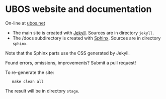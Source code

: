 UBOS website and documentation
==============================

On-line at [ubos.net](http://ubos.net/)

* The main site is created with [Jekyll](http://jekyllrb.com/). Sources are in directory `jekyll`.
* The /docs subdirectory is created with [Sphinx](http://sphinx-doc.org/). Sources are in directory `sphinx`.

Note that the Sphinx parts use the CSS generated by Jekyll.

Found errors, omissions, improvements? Submit a pull request!

To re-generate the site:

```
   make clean all
```

The result will be in directory `stage`.
